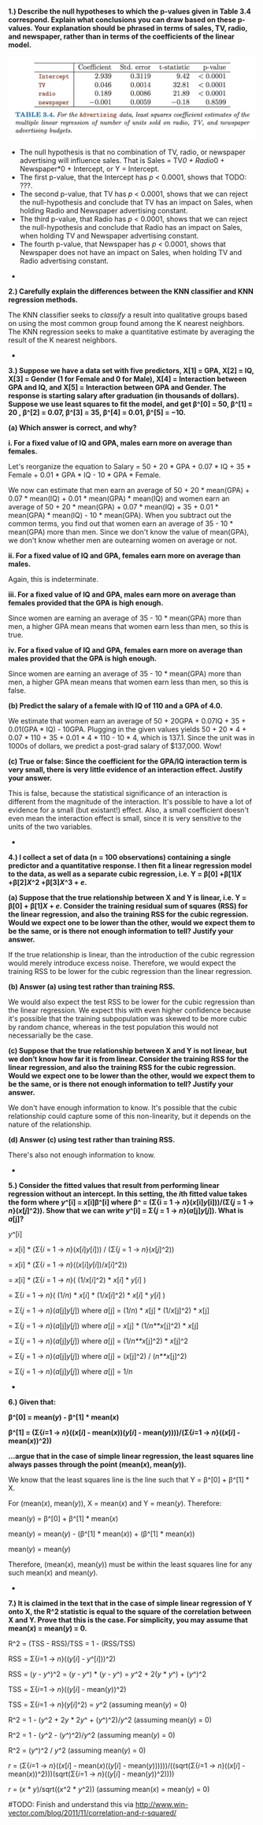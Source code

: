 **1.) Describe the null hypotheses to which the p-values given in Table 3.4 correspond. Explain what conclusions you can draw based on these p-values. Your explanation should be phrased in terms of sales, TV, radio, and newspaper, rather than in terms of the coefficients of the linear model.**

![](../images/table-3-4.png)


* The null hypothesis is that no combination of TV, radio, or newspaper advertising will influence sales.  That is Sales = TV*0 + Radio*0 + Newspaper*0 + Intercept, or Y = Intercept.
* The first p-value, that the Intercept has *p* < 0.0001, shows that TODO: ???.
* The second p-value, that TV has *p* < 0.0001, shows that we can reject the null-hypothesis and conclude that TV has an impact on Sales, when holding Radio and Newspaper advertising constant.
* The third p-value, that Radio has *p* < 0.0001, shows that we can reject the null-hypothesis and conclude that Radio has an impact on Sales, when holding TV and Newspaper advertising constant.
* The fourth p-value, that Newspaper has *p* < 0.0001, shows that Newspaper does not have an impact on Sales, when holding TV and Radio advertising constant.

-


**2.) Carefully explain the differences between the KNN classifier and KNN regression methods.**

The KNN classifier seeks to *classify* a result into qualitative groups based on using the most common group found among the K nearest neighbors.  The KNN regression seeks to make a quantitative estimate by averaging the result of the K nearest neighbors.

-


**3.) Suppose we have a data set with five predictors, X[1] = GPA, X[2] = IQ, X[3] = Gender (1 for Female and 0 for Male), X[4] = Interaction between GPA and IQ, and X[5] = Interaction between GPA and Gender. The response is starting salary after graduation (in thousands of dollars). Suppose we use least squares to fit the model, and get β^[0] = 50, β^[1] = 20 , β^[2] = 0.07, β^[3] = 35, β^[4] = 0.01, β^[5] = −10.**

**(a) Which answer is correct, and why?**

**i. For a fixed value of IQ and GPA, males earn more on average than females.**

Let's reorganize the equation to Salary = 50 + 20 * GPA + 0.07 * IQ + 35 * Female + 0.01 * GPA * IQ - 10 * GPA * Female.

We now can estimate that men earn an average of 50 + 20 * mean(GPA) + 0.07 * mean(IQ) + 0.01 * mean(GPA) * mean(IQ) and women earn an average of 50 + 20 * mean(GPA) + 0.07 * mean(IQ) + 35 + 0.01 * mean(GPA) * mean(IQ) - 10 * mean(GPA).  When you subtract out the common terms, you find out that women earn an average of 35 - 10 * mean(GPA) more than men.  Since we don't know the value of mean(GPA), we don't know whether men are outearning women on average or not.

**ii. For a fixed value of IQ and GPA, females earn more on average than males.**

Again, this is indeterminate.

**iii. For a fixed value of IQ and GPA, males earn more on average than females provided that the GPA is high enough.**

Since women are earning an average of 35 - 10 * mean(GPA) more than men, a higher GPA mean means that women earn less than men, so this is true.

**iv. For a fixed value of IQ and GPA, females earn more on average than males provided that the GPA is high enough.**

Since women are earning an average of 35 - 10 * mean(GPA) more than men, a higher GPA mean means that women earn less than men, so this is false.

**(b) Predict the salary of a female with IQ of 110 and a GPA of 4.0.**

We estimate that women earn an average of 50 + 20GPA + 0.07IQ + 35 + 0.01(GPA * IQ) - 10GPA.  Plugging in the given values yields 50 + 20 * 4 + 0.07 * 110 + 35 + 0.01 * 4 * 110 - 10 * 4, which is 137.1.  Since the unit was in 1000s of dollars, we predict a post-grad salary of $137,000.  Wow!

**(c) True or false: Since the coefficient for the GPA/IQ interaction term is very small, there is very little evidence of an interaction effect. Justify your answer.**

This is false, because the statistical significance of an interaction is different from the magnitude of the interaction.  It's possible to have a lot of evidence for a small (but existant!) effect.  Also, a small coefficient doesn't even mean the interaction effect is small, since it is very sensitive to the units of the two variables.

-


**4.) I collect a set of data (n = 100 observations) containing a single predictor and a quantitative response. I then fit a linear regression model to the data, as well as a separate cubic regression, i.e. Y = β[0] +β[1]*X* +β[2]*X*^2 +β[3]*X*^3 + *e*.**

**(a) Suppose that the true relationship between X and Y is linear, i.e. Y = β[0] + β[1]*X* + *e*. Consider the training residual sum of squares (RSS) for the linear regression, and also the training RSS for the cubic regression. Would we expect one to be lower than the other, would we expect them to be the same, or is there not enough information to tell? Justify your answer.**

If the true relationship is linear, than the introduction of the cubic regression would merely introduce excess noise.  Therefore, we would expect the training RSS to be lower for the cubic regression than the linear regression.

**(b) Answer (a) using test rather than training RSS.**

We would also expect the test RSS to be lower for the cubic regression than the linear regression.  We expect this with even higher confidence because it's possible that the training subpopulation was skewed to be more cubic by random chance, whereas in the test population this would not necessarially be the case.

**(c) Suppose that the true relationship between X and Y is not linear, but we don’t know how far it is from linear. Consider the training RSS for the linear regression, and also the training RSS for the cubic regression. Would we expect one to be lower than the other, would we expect them to be the same, or is there not enough information to tell? Justify your answer.**

We don't have enough information to know.  It's possible that the cubic relationship could capture some of this non-linearity, but it depends on the nature of the relationship.

**(d) Answer (c) using test rather than training RSS.**

There's also not enough information to know.

-


**5.) Consider the fitted values that result from performing linear regression without an intercept. In this setting, the *i*th fitted value takes the form where *y*^[i] = *x*[i]β^[i] where β^ = (Σ{i = 1 -> *n*}(*x*[i]*y*[i]))/(Σ{*j* = 1 -> *n*}(*x*[*j*]^2)).  Show that we can write *y*^[i] = Σ{*j* = 1 -> *n*}(*a*[j]*y*[*j*]).  What is *a*[j]?**

*y*^[i]

= *x*[i] * (Σ{*i* = 1 -> *n*}(*x*[*i*]*y*[*i*])) / (Σ{*j* = 1 -> *n*}(*x*[*j*]^2))

= *x*[i] * (Σ{*i* = 1 -> *n*}((*x*[*i*]*y*[*i*])/*x*[*i*]^2))

= *x*[i] * (Σ{*i* = 1 -> *n*}( (1/*x*[*i*]^2) * *x*[*i*] * *y*[*i*] )

= Σ{*i* = 1 -> *n*}( (1/*n*) * *x*[*i*] * (1/*x*[*i*]^2) * *x*[*i*] * *y*[*i*] )

= Σ{*j* = 1 -> *n*}(*a*[j]*y*[*j*]) where *a*[j] = (1/*n*) * *x*[j] * (1/*x*[j]^2) * *x*[j]

= Σ{*j* = 1 -> *n*}(*a*[j]*y*[*j*]) where *a*[j] = *x*[j] * (1/*n**x*[j]^2) * *x*[j]

= Σ{*j* = 1 -> *n*}(*a*[j]*y*[*j*]) where *a*[j] = (1/*n**x*[j]^2) * *x*[j]^2

= Σ{*j* = 1 -> *n*}(*a*[j]*y*[*j*]) where *a*[j] = (*x*[j]^2) / (*n**x*[j]^2)

= Σ{*j* = 1 -> *n*}(*a*[j]*y*[*j*]) where *a*[j] = 1/*n*

-


**6.) Given that:**

**β^[0] = mean(*y*) - β^[1] * mean(*x*)**

**β^[1] = (Σ{*i*=1 -> *n*}((*x*[*i*] - mean(*x*))(*y*[*i*] - mean(*y*))))/(Σ{*i*=1 -> *n*}((*x*[*i*] - mean(*x*))^2))**

**...argue that in the case of simple linear regression, the least squares line always passes through the point (mean(*x*), mean(*y*)).**

We know that the least squares line is the line such that Y = β^[0] + β^[1] * X.

For (mean(*x*), mean(*y*)), X = mean(*x*) and Y = mean(*y*).  Therefore:

mean(*y*) = β^[0] + β^[1] * mean(*x*)

mean(*y*) = mean(*y*) - (β^[1] * mean(*x*)) + (β^[1] * mean(*x*))

mean(*y*) = mean(*y*)

Therefore, (mean(*x*), mean(*y*)) must be within the least squares line for any such mean(*x*) and mean(*y*).

-


**7.) It is claimed in the text that in the case of simple linear regression of Y onto X, the R^2 statistic is equal to the square of the correlation between X and Y. Prove that this is the case. For simplicity, you may assume that mean(*x*) = mean(*y*) = 0.**

R^2 = (TSS - RSS)/TSS = 1 - (RSS/TSS)

RSS = Σ{*i*=1 -> *n*}((*y*[*i*] - *y*^[*i*]))^2)

RSS = (*y* - *y*^)^2 = (*y* - *y*^) * (*y* - *y*^) = *y*^2 + 2(*y* * *y*^) + (*y*^)^2

TSS = Σ{*i*=1 -> *n*}((*y*[*i*] - mean(*y*))^2)

TSS = Σ{*i*=1 -> *n*}(*y*[*i*]^2) = *y*^2 (assuming mean(*y*) = 0)

R^2 = 1 - (*y*^2 + 2*y* * 2*y*^ + (*y*^)^2)/*y*^2 (assuming mean(*y*) = 0)

R^2 = 1 - (*y*^2 - (*y*^)^2)/*y*^2 (assuming mean(*y*) = 0)

R^2 = (*y*^)^2 / *y*^2 (assuming mean(*y*) = 0)

*r* = (Σ{*i*=1 -> *n*}((*x*[*i*] - mean(*x*)((*y*[*i*] - mean(*y*))))))/((sqrt(Σ{*i*=1 -> *n*}((*x*[*i*] - mean(*x*))^2)))(sqrt(Σ{*i*=1 -> *n*}((*y*[*i*] - mean(*y*))^2))))

*r* = (*x* * *y*)/sqrt((*x*^2 * *y*^2)) (assuming mean(*x*) = mean(*y*) = 0)

#TODO: Finish and understand this via http://www.win-vector.com/blog/2011/11/correlation-and-r-squared/
